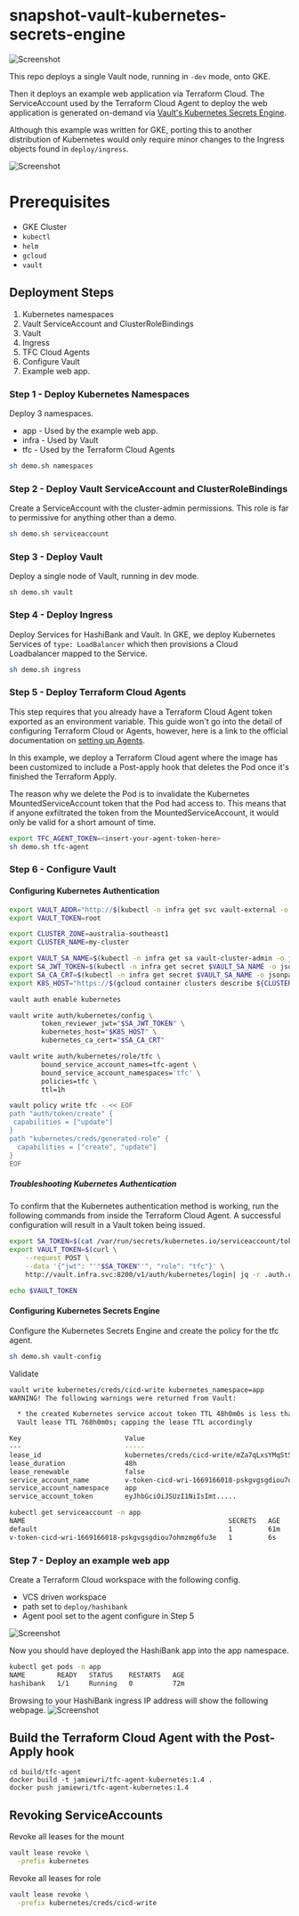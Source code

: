 # snapshot-vault-kubernetes-secrets-engine
![Screenshot](images/diagram.png)

This repo deploys a single Vault node, running in `-dev` mode, onto GKE. 

Then it deploys an example web application via Terraform Cloud. The ServiceAccount used by the Terraform Cloud Agent to deploy the web application is generated on-demand via [Vault's Kubernetes Secrets Engine](https://developer.hashicorp.com/vault/docs/secrets/kubernetes).

Although this example was written for GKE, porting this to another distribution of Kubernetes would only require minor changes to the Ingress objects found in `deploy/ingress`.

![Screenshot](images/hashibank.png)

# Prerequisites
- GKE Cluster
- `kubectl`
- `helm`
- `gcloud`
- `vault`

## Deployment Steps
1. Kubernetes namespaces
2. Vault ServiceAccount and ClusterRoleBindings
3. Vault
4. Ingress
5. TFC Cloud Agents
6. Configure Vault
7. Example web app.

### Step 1 - Deploy Kubernetes Namespaces
Deploy 3 namespaces.
- app - Used by the example web app.
- infra - Used by Vault
- tfc - Used by the Terraform Cloud Agents

```bash
sh demo.sh namespaces
```

### Step 2 - Deploy Vault ServiceAccount and ClusterRoleBindings
Create a ServiceAccount with the cluster-admin permissions. This role is far to permissive for anything other than a demo.
```bash
sh demo.sh serviceaccount
```

### Step 3 - Deploy Vault
Deploy a single node of Vault, running in dev mode.
```
sh demo.sh vault
```

### Step 4 - Deploy Ingress
Deploy Services for HashiBank and Vault. In GKE, we deploy Kubernetes Services of `type: LoadBalancer` which then provisions a Cloud Loadbalancer mapped to the Service.

```bash
sh demo.sh ingress
```

### Step 5 - Deploy Terraform Cloud Agents
This step requires that you already have a Terraform Cloud Agent token exported as an environment variable. This guide won't go into the detail of configuring Terraform Cloud or Agents, however, here is a link to the official documentation on [setting up Agents](https://developer.hashicorp.com/terraform/cloud-docs/agents/agents).

In this example, we deploy a Terraform Cloud agent where the image has been customized to include a Post-apply hook that deletes the Pod once it's finished the Terraform Apply. 

The reason why we delete the Pod is to invalidate the Kubernetes MountedServiceAccount token that the Pod had access to. This means that if anyone exfiltrated the token from the MountedServiceAccount, it would only be valid for a short amount of time.

```bash
export TFC_AGENT_TOKEN=<insert-your-agent-token-here>
sh demo.sh tfc-agent
```

### Step 6 - Configure Vault
#### Configuring Kubernetes Authentication
```bash
export VAULT_ADDR="http://$(kubectl -n infra get svc vault-external -o json | jq -r '.status.loadBalancer.ingress[0].ip')"
export VAULT_TOKEN=root

export CLUSTER_ZONE=australia-southeast1
export CLUSTER_NAME=my-cluster

export VAULT_SA_NAME=$(kubectl -n infra get sa vault-cluster-admin -o jsonpath="{.secrets[*]['name']}")
export SA_JWT_TOKEN=$(kubectl -n infra get secret $VAULT_SA_NAME -o jsonpath="{.data.token}" | base64 --decode; echo)
export SA_CA_CRT=$(kubectl -n infra get secret $VAULT_SA_NAME -o jsonpath="{.data['ca\.crt']}" | base64 --decode; echo)
export K8S_HOST="https://$(gcloud container clusters describe ${CLUSTER_NAME} --zone ${CLUSTER_ZONE} --format json | jq -r .endpoint)"

vault auth enable kubernetes

vault write auth/kubernetes/config \
        token_reviewer_jwt="$SA_JWT_TOKEN" \
        kubernetes_host="$K8S_HOST" \
        kubernetes_ca_cert="$SA_CA_CRT"

vault write auth/kubernetes/role/tfc \
        bound_service_account_names=tfc-agent \
        bound_service_account_namespaces='tfc' \
        policies=tfc \
        ttl=1h

vault policy write tfc - << EOF
path "auth/token/create" {
 capabilities = ["update"]
}
path "kubernetes/creds/generated-role" {
  capabilities = ["create", "update"]
}
EOF
```

##### Troubleshooting Kubernetes Authentication
To confirm that the Kubernetes authentication method is working, run the following commands from inside the Terraform Cloud Agent. A successful configuration will result in a Vault token being issued.
```bash
export SA_TOKEN=$(cat /var/run/secrets/kubernetes.io/serviceaccount/token)
export VAULT_TOKEN=$(curl \
    --request POST \
    --data '{"jwt": "'"$SA_TOKEN"'", "role": "tfc"}' \
    http://vault.infra.svc:8200/v1/auth/kubernetes/login| jq -r .auth.client_token)

echo $VAULT_TOKEN
```

#### Configuring Kubernetes Secrets Engine
Configure the Kubernetes Secrets Engine and create the policy for the tfc agent.
```bash
sh demo.sh vault-config
```

Validate
```bash
vault write kubernetes/creds/cicd-write kubernetes_namespace=app
WARNING! The following warnings were returned from Vault:

  * the created Kubernetes service accout token TTL 48h0m0s is less than the
  Vault lease TTL 768h0m0s; capping the lease TTL accordingly

Key                          Value
---                          -----
lease_id                     kubernetes/creds/cicd-write/mZa7qLxsYMqStSROhgNUMjSQ
lease_duration               48h
lease_renewable              false
service_account_name         v-token-cicd-wri-1669166018-pskgvgsgdiou7ohmzmg6fu3e
service_account_namespace    app
service_account_token        eyJhbGciOiJSUzI1NiIsImt.....

kubectl get serviceaccount -n app
NAME                                                   SECRETS   AGE
default                                                1         61m
v-token-cicd-wri-1669166018-pskgvgsgdiou7ohmzmg6fu3e   1         6s
```


### Step 7 - Deploy an example web app
Create a Terraform Cloud workspace with the following config.
- VCS driven workspace
- path set to `deploy/hashibank`
- Agent pool set to the agent configure in Step 5

![Screenshot](images/tfc.png)

Now you should have deployed the HashiBank app into the app namespace.

```bash
kubectl get pods -n app
NAME        READY   STATUS    RESTARTS   AGE
hashibank   1/1     Running   0          72m
```

Browsing to your HashiBank ingress IP address will show the following webpage.
![Screenshot](images/hashibank.png)
 

## Build the Terraform Cloud Agent with the Post-Apply hook
```
cd build/tfc-agent
docker build -t jamiewri/tfc-agent-kubernetes:1.4 .
docker push jamiewri/tfc-agent-kubernetes:1.4
```

## Revoking ServiceAccounts
Revoke all leases for the mount
```bash
vault lease revoke \
  -prefix kubernetes
```

Revoke all leases for role
```bash
vault lease revoke \
  -prefix kubernetes/creds/cicd-write
```
